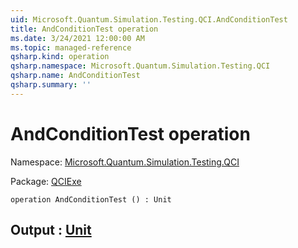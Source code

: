 ```yaml
---
uid: Microsoft.Quantum.Simulation.Testing.QCI.AndConditionTest
title: AndConditionTest operation
ms.date: 3/24/2021 12:00:00 AM
ms.topic: managed-reference
qsharp.kind: operation
qsharp.namespace: Microsoft.Quantum.Simulation.Testing.QCI
qsharp.name: AndConditionTest
qsharp.summary: ''
---
```


# AndConditionTest operation

Namespace: [Microsoft.Quantum.Simulation.Testing.QCI](xref:Microsoft.Quantum.Simulation.Testing.QCI)

Package: [QCIExe](https://nuget.org/packages/QCIExe)




```qsharp
operation AndConditionTest () : Unit
```


## Output : [Unit](xref:microsoft.quantum.lang-ref.unit)

